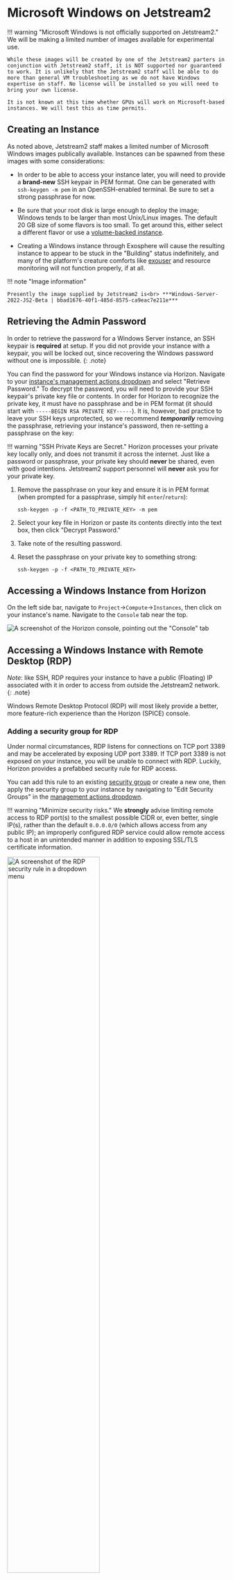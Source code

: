 # Microsoft Windows on Jetstream2

!!! warning "Microsoft Windows is not officially supported on Jetstream2."
    We will be making a limited number of images available for experimental use.

    While these images will be created by one of the Jetstream2 parters in conjunction with Jetstream2 staff, it is NOT supported nor guaranteed to work. It is unlikely that the Jetstream2 staff will be able to do more than general VM troubleshooting as we do not have Windows expertise on staff. No license will be installed so you will need to bring your own license.

    It is not known at this time whether GPUs will work on Microsoft-based instances. We will test this as time permits.

## Creating an Instance

As noted above, Jetstream2 staff makes a limited number of Microsoft Windows images publically available. Instances can be spawned from these images with some considerations:

- In order to be able to access your instance later, you will need to provide a **brand-new** SSH keypair in PEM format. One can be generated with `ssh-keygen -m pem` in an OpenSSH-enabled terminal. Be sure to set a strong passphrase for now.

- Be sure that your root disk is large enough to deploy the image; Windows tends to be larger than most Unix/Linux images. The default 20 GB size of some flavors is too small. To get around this, either select a different flavor or use a [volume-backed instance](../../faq/general-faq/#i-need-a-root-disk-larger-than-the-maximum-size-for-jetstream2-instances-can-you-create-a-custom-flavor-for-me).
- Creating a Windows instance through Exosphere will cause the resulting instance to appear to be stuck in the "Building" status indefinitely, and many of the platform's creature comforts like [exouser](../../ui/exo/access-instance/#the-exouser-profile-passphrase) and resource monitoring will not function properly, if at all.

!!! note "Image information"

    Presently the image supplied by Jetstream2 is<br> ***Windows-Server-2022-JS2-Beta | bbad1676-40f1-485d-8575-ca9eac7e211e***

## Retrieving the Admin Password

In order to retrieve the password for a Windows Server instance, an SSH keypair is **required** at setup. If you did not provide your instance with a keypair, you will be locked out, since recovering the Windows password without one is impossible.
{: .note}

You can find the password for your Windows instance via Horizon. Navigate to your [instance's management actions dropdown](../../ui/horizon/manage/#instance-management-actions) and select "Retrieve Password." To decrypt the password, you will need to provide your SSH keypair's private key file or contents. In order for Horizon to recognize the private key, it must have no passphrase and be in PEM format (it should start with `-----BEGIN RSA PRIVATE KEY-----`). It is, however, bad practice to leave your SSH keys unprotected, so we recommend ***temporarily*** removing the passphrase, retrieving your instance's password, then re-setting a passphrase on the key:

!!! warning "SSH Private Keys are Secret."
    Horizon processes your private key locally only, and does not transmit it across the internet. Just like a password or passphrase, your private key should **never** be shared, even with good intentions. Jetstream2 support personnel will **never** ask you for your private key.

1. Remove the passphrase on your key and ensure it is in PEM format (when prompted for a passphrase, simply hit `enter`/`return`):

    ```
    ssh-keygen -p -f <PATH_TO_PRIVATE_KEY> -m pem
    ```

2. Select your key file in Horizon or paste its contents directly into the text box, then click "Decrypt Password."
3. Take note of the resulting password.
4. Reset the passphrase on your private key to something strong:

    ```
    ssh-keygen -p -f <PATH_TO_PRIVATE_KEY>
    ```

## Accessing a Windows Instance from Horizon

On the left side bar, navigate to `Project`→`Compute`→`Instances`, then click on your instance's name. Navigate to the `Console` tab near the top.

![A screenshot of the Horizon console, pointing out the "Console" tab](/images/horizon-console.png)

## Accessing a Windows Instance with Remote Desktop (RDP)

*Note*: like SSH, RDP requires your instance to have a public (Floating) IP associated with it in order to access from outside the Jetstream2 network.
{: .note}

Windows Remote Desktop Protocol (RDP) will most likely provide a better, more feature-rich experience than the Horizon (SPICE) console.

### Adding a security group for RDP

Under normal circumstances, RDP listens for connections on TCP port 3389 and may be accelerated by exposing UDP port 3389. If TCP port 3389 is not exposed on your instance, you will be unable to connect with RDP. Luckily, Horizon provides a prefabbed security rule for RDP access.

You can add this rule to an existing [security group](../../ui/horizon/security_group) or create a new one, then apply the security group to your instance by navigating to "Edit Security Groups" in the [management actions dropdown](../../ui/horizon/manage/#instance-management-actions).

!!! warning "Minimize security risks."
    We **strongly** advise limiting remote access to RDP port(s) to the smallest possible CIDR or, even better, single IP(s), rather than the default `0.0.0.0/0` (which allows access from any public IP); an improperly configured RDP service could allow remote access to a host in an unintended manner in addition to exposing SSL/TLS certificate information. 

<img alt="A screenshot of the RDP security rule in a dropdown menu" src="/images/horizon-rdp-group.png" width="65%"/>

### Enabling Remote Desktop

Remote Desktop may need to be enabled on your instance before attempting to connect. First, access your instance through Horizon, as [described above](#accessing-a-windows-instance-from-horizon). Open the machine's Settings app, then navigate to the "Remote Desktop" section on the left. Ensure that "Enable Remote Desktop" is set to "On."

<img alt="A screenshot showing the location of the 'Enable Remote Desktop' toggle" src="/images/windows-rdp-enable.png" width="75%"/>

### Connecting

If you are on a Windows computer, you can follow these steps to connect via RDP:

1. Search for "Remote Desktop Connection"
2. In the `Computer` field, enter your instance's public IP address. <br /> <img alt="A screenshot of the Remote Desktop Connection prompt" src="/images/windows-remote-desktop-server.png" />
3. You will be prompted for credentials. Depending on the version of Windows Server installed, the `User name` will be either "Administrator" or "Admin". Your password can be [found in Horizon](#retrieving-the-admin-password). Click "OK". <br /> <img alt="A screenshot of the RDP credentials prompt" src="/images/windows-remote-desktop-creds.png" />
4. You will likely be prompted with a security certificate. View the certificate, determine if it is safe to continue, then (if so), click "Yes". <br /> <img alt="A screenshot of the certificate popup message" src="/images/windows-remote-desktop-cert.png" />
5. You should now be connected to the remote machine.
